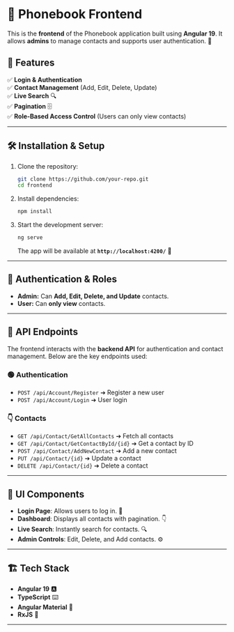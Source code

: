 # 📱 Phonebook Frontend

This is the **frontend** of the Phonebook application built using **Angular 19**. It allows **admins** to manage contacts and supports user authentication. 🎯

## 🌟 Features

✅ **Login & Authentication**  
✅ **Contact Management** (Add, Edit, Delete, Update)  
✅ **Live Search** 🔍  
✅ **Pagination** 🗄  
✅ **Role-Based Access Control** (Users can only view contacts)  

---

## 🛠️ Installation & Setup

1. Clone the repository:  
   ```sh
   git clone https://github.com/your-repo.git
   cd frontend
   ```

2. Install dependencies:  
   ```sh
   npm install
   ```

3. Start the development server:  
   ```sh
   ng serve
   ```
   The app will be available at **`http://localhost:4200/`** 🚀  

---

## 🔑 Authentication & Roles

- **Admin:** Can **Add, Edit, Delete, and Update** contacts.  
- **User:** Can **only view** contacts.  

---

## 📌 API Endpoints

The frontend interacts with the **backend API** for authentication and contact management. Below are the key endpoints used:

### 🟢 **Authentication**
- `POST /api/Account/Register` ➔ Register a new user  
- `POST /api/Account/Login` ➔ User login  

### 👇 **Contacts**
- `GET /api/Contact/GetAllContacts` ➔ Fetch all contacts  
- `GET /api/Contact/GetContactById/{id}` ➔ Get a contact by ID  
- `POST /api/Contact/AddNewContact` ➔ Add a new contact  
- `PUT /api/Contact/{id}` ➔ Update a contact  
- `DELETE /api/Contact/{id}` ➔ Delete a contact  

---

## 🎨 UI Components

- **Login Page**: Allows users to log in. 🔑  
- **Dashboard**: Displays all contacts with pagination. 👇  
- **Live Search**: Instantly search for contacts. 🔍  
- **Admin Controls**: Edit, Delete, and Add contacts. ⚙️  

---

## 🏗️ Tech Stack

- **Angular 19** 🅰️  
- **TypeScript** ⌨️  
- **Angular Material** 🎨  
- **RxJS** 🔄  

---
